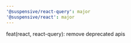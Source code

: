 ```yaml
---
'@suspensive/react-query': major
'@suspensive/react': major
---
```


feat(react, react-query): remove deprecated apis
